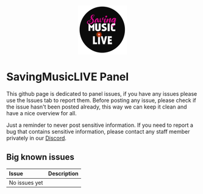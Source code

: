 <p align="center">
<img src="/assets/sml-logo.png" />
</p>

# SavingMusicLIVE Panel
This github page is dedicated to panel issues, if you have any issues please use the Issues tab to report them. Before posting any issue, please check if the issue hasn't been posted already, this way we can keep it clean and have a nice overview for all.

Just a reminder to never post sensitive information. If you need to report a bug that contains sensitive information, please contact any staff member privately in our [Discord](http://discord.gg/bVT8y86).

## Big known issues

| Issue | Description |
| :---- | --- |
| No issues yet | |